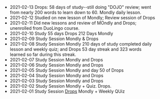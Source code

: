 
* 2021-02-13 Drops: 58 days of study--still doing "DOJO" review; went from nearly 200 words to learn down to 60. Mondly daily lesson. <br>
* 2021-02-12 Studied on new lesson of Mondly; Review session of Drops<br>
* 2021-02-11 Did new lessons and review of MOndly and Drops; unenrolled from DuoLingo course. <br>
* 2021-02-10 Study 55 days Drops 212 Days Mondly 
* 2021-02-09 Study Session Mondly & Drops<br> 
* 2021-02-08 Study Session Mondly 210 days of study completed daily lesson and weekly quiz; and Drops 53 day streak and 323 words learned so far during this streak.<br>
* 2021-02-07 Study Session Mondly and Drops<br>
* 2021-02-06 Study Session Mondly and Drops<br>
* 2021-02-05 Study Session Mondly and day 50 of Drops<br>
* 2021-02-04 Study Session Mondly and Drops<br>
* 2021-02-03 Study Session Mondly and Drops<br>
* 2021-02-02 Study Session Mondly + Quiz.  Drops. <br>
* 2021-02-01 Study Session [Drops](https://github.com/EO4wellness/T-I-L/blob/main/polyglot/la-otra/%E3%83%98%E3%83%96%E3%83%A9%E3%82%A4%E8%AA%9E/Images/2021-02-01-earned-new-level-drops.png) Mondly + Weekly QUiz<br> 
